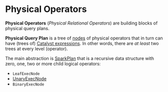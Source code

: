 # Physical Operators

**Physical Operators** (_Physical Relational Operators_) are building blocks of physical query plans.

**Physical Query Plan** is a tree of [nodes](../catalyst/TreeNode.md) of physical operators that in turn can have (trees of) [Catalyst expressions](../expressions/Expression.md). In other words, there are _at least_ two trees at every level (operator).

The main abstraction is [SparkPlan](SparkPlan.md) that is a recursive data structure with zero, one, two or more child logical operators:

* `LeafExecNode`
* [UnaryExecNode](UnaryExecNode.md)
* `BinaryExecNode`
